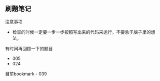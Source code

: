 

## 刷题笔记

注意事项

* 检查的时候一定要一步一步按照写出来的代码来运行，不要急于脑子里的想法。



有时间再回顾一下的题目

* 005
* 024



目前bookmark - 039